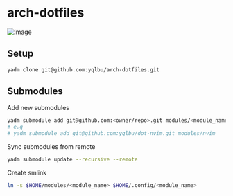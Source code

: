 # arch-dotfiles

![image](https://github.com/yqlbu/arch-dotfiles/assets/31861128/cc6e0ded-0656-4c4e-ad0b-fce859923cc7)

## Setup

```bash
yadm clone git@github.com:yqlbu/arch-dotfiles.git
```

## Submodules

Add new submodules

```bash
yadm submodule add git@github.com:<owner/repo>.git modules/<module_name>
# e.g
# yadm submodule add git@github.com:yqlbu/dot-nvim.git modules/nvim
```

Sync submodules from remote

```bash
yadm submodule update --recursive --remote
```

Create smlink

```bash
ln -s $HOME/modules/<module_name> $HOME/.config/<module_name>
```
